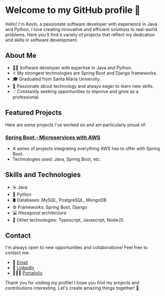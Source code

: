 # Welcome to my GitHub profile 👋

Hello! I'm Kevin, a passionate software developer with experience in Java and Python. I love creating innovative and efficient solutions to real-world problems. Here you'll find a variety of projects that reflect my dedication and skills in software development.

## About Me

- 👨‍💻 Software developer with expertise in Java and Python.
- 🔥 My strongest technologies are Spring Boot and Django frameworks.
- 🎓 Graduated from Santa Maria University.
- 🚀 Passionate about technology and always eager to learn new skills.
- 💡 Constantly seeking opportunities to improve and grow as a professional.

## Featured Projects

Here are some projects I've worked on and am particularly proud of:

### [Spring Boot - Microservices with AWS](https://github.com/kealeps/spring-boot-aws-forever-free)
- A series of projects integrating everything AWS has to offer with Spring Boot.
- Technologies used: Java, Spring Boot, etc.

## Skills and Technologies

- ☕ Java
- 🐍 Python
- 🛢️ Databases: MySQL, PostgreSQL, MongoDB
- ⚙️ Frameworks: Spring Boot, Django
- 💻 Hexagonal architecture
- 🚀 Other technologies: Typescript, Javascript, NodeJS

## Contact

I'm always open to new opportunities and collaborations! Feel free to contact me:

- 📧 [Email](mailto:mr.kv17.kp@gmail.com)
- 💼 [LinkedIn](https://www.linkedin.com/in/kevin-perez-devs/)
- 🙋🏻‍♂️ [Portafolio](https://kealeps.github.io/portafolio/)

Thank you for visiting my profile! I hope you find my projects and contributions interesting. Let's create amazing things together! 🚀
